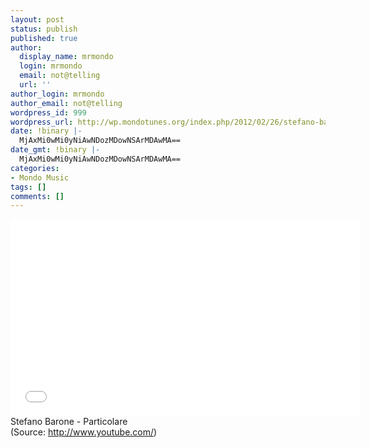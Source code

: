 ```yaml
---
layout: post
status: publish
published: true
author:
  display_name: mrmondo
  login: mrmondo
  email: not@telling
  url: ''
author_login: mrmondo
author_email: not@telling
wordpress_id: 999
wordpress_url: http://wp.mondotunes.org/index.php/2012/02/26/stefano-barone-particolare/
date: !binary |-
  MjAxMi0wMi0yNiAwNDozMDowNSArMDAwMA==
date_gmt: !binary |-
  MjAxMi0wMi0yNiAwNDozMDowNSArMDAwMA==
categories:
- Mondo Music
tags: []
comments: []
---
```

<iframe width="560" height="315" src="//www.youtube.com/embed/78KXpmgZHc4" frameborder="0"> </iframe>
Stefano Barone - Particolare
<div class="attribution">(<span>Source:</span> <a href="http://www.youtube.com/">http://www.youtube.com/</a>)</div>
